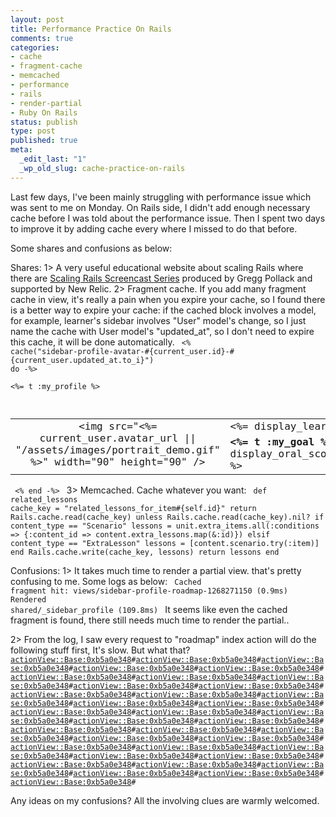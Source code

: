 ```yaml
--- 
layout: post
title: Performance Practice On Rails
comments: true
categories:
- cache
- fragment-cache
- memcached
- performance
- rails
- render-partial
- Ruby On Rails
status: publish
type: post
published: true
meta: 
  _edit_last: "1"
  _wp_old_slug: cache-practice-on-rails
---
```

﻿﻿﻿﻿Last few days, I've been mainly struggling with performance issue which was sent to me on Monday. On Rails side, I didn't add enough necessary cache before I was told about the performance issue. Then I spent two days to improve it by adding cache every where I missed to do that before.

Some shares and confusions as below:

Shares:
1> A very useful educational website about scaling Rails where there are <a href="http://railslab.newrelic.com/2009/01/22/introduction">Scaling Rails Screencast Series</a> produced by Gregg Pollack and supported by New Relic.
2> Fragment cache.
      If you add many fragment cache in view, it's really a pain when you expire your cache, so I found there is a better way to expire your cache: if the cached block involves a model, for example, learner's sidebar involves "User" model's change, so I just name the cache with User model's "updated_at", so I don't need to expire this cache, it will be done automatically.
<code lang="ruby">
  <% cache("sidebar-profile-avatar-#{current_user.id}-#{current_user.updated_at.to_i}") do -%>
    <div class="sbb_title"><%= t :my_profile %></div>
    <div class="sbb_content">
      <table border="0" cellspacing="0" cellpadding="0" class="profile_table">
        <tr>
          <td width="100" rowspan="2" align="center" valign="top">
            <img src="<%= current_user.avatar_url || "/assets/images/portrait_demo.gif" %>" width="90" height="90" />
          </td>
          <td width="110" height="24"><%= display_learner([current_user], nil) %></td>
        </tr>
        <tr>
          <td valign="top"><strong><%= t :my_goal %></strong><%= display_oral_score(current_user.try(:study_info).try(:target_score)) %></td>
        </tr>
      </table>
    <% end -%>
</code>
3> Memcached. Cache whatever you want:
<code lang="ruby">
  def related_lessons
    cache_key = "related_lessons_for_item#{self.id}"
    return Rails.cache.read(cache_key) unless Rails.cache.read(cache_key).nil?
    if content_type == "Scenario"
      lessons = unit.extra_items.all(:conditions => {:content_id => content.extra_lessons.map(&:id)})
    elsif content_type == "ExtraLesson"
      lessons = [content.scenario.try(:item)]
    end
    Rails.cache.write(cache_key, lessons)
    return lessons
  end
</code>

Confusions:
1> It takes much time to render a partial view. that's pretty confusing to me. Some logs as below:
<code lang="ruby">
Cached fragment hit: views/sidebar-profile-roadmap-1268271150 (0.9ms)
Rendered shared/_sidebar_profile (109.8ms)
</code>
It seems like even the cached fragment is found, there still needs much time to render the partial..

2> From the log, I saw every request to "roadmap" index action will do the following stuff first, It's slow. But what that?
<code lang="ruby">
<actionView::Base:0xb5a0e348>#<actionView::Base:0xb5a0e348>#<actionView::Base:0xb5a0e348>#<actionView::Base:0xb5a0e348>#<actionView::Base:0xb5a0e348>#<actionView::Base:0xb5a0e348>#<actionView::Base:0xb5a0e348>#<actionView::Base:0xb5a0e348>#<actionView::Base:0xb5a0e348>#<actionView::Base:0xb5a0e348>#<actionView::Base:0xb5a0e348>#<actionView::Base:0xb5a0e348>#<actionView::Base:0xb5a0e348>#<actionView::Base:0xb5a0e348>#<actionView::Base:0xb5a0e348>#<actionView::Base:0xb5a0e348>#<actionView::Base:0xb5a0e348>#<actionView::Base:0xb5a0e348>#<actionView::Base:0xb5a0e348>#<actionView::Base:0xb5a0e348>#<actionView::Base:0xb5a0e348>#<actionView::Base:0xb5a0e348>#<actionView::Base:0xb5a0e348>#<actionView::Base:0xb5a0e348>#<actionView::Base:0xb5a0e348>#<actionView::Base:0xb5a0e348>#<actionView::Base:0xb5a0e348>#<actionView::Base:0xb5a0e348>#<actionView::Base:0xb5a0e348>#<actionView::Base:0xb5a0e348>#<actionView::Base:0xb5a0e348>#<actionView::Base:0xb5a0e348>#<actionView::Base:0xb5a0e348>#<actionView::Base:0xb5a0e348>#<actionView::Base:0xb5a0e348>#<actionView::Base:0xb5a0e348>#
</code>

Any ideas on my confusions? All the involving clues are warmly welcomed.
